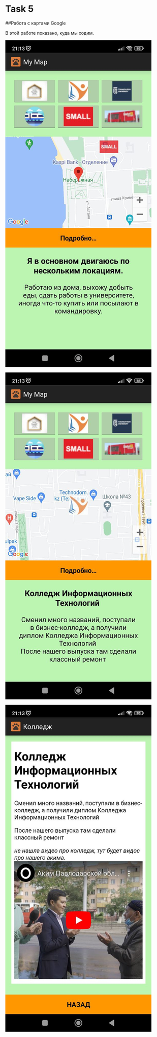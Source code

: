# Task 5

##Работа с картами Google

В этой работе показано, куда мы ходим.


![Screenshot](screenshot_1.jpg)

![Screenshot](screenshot_2.jpg)

![Screenshot](screenshot_3.jpg)
